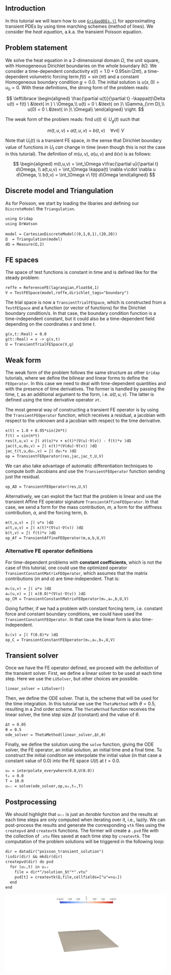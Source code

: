 <!--This file was generated, do not modify it.-->
## Introduction

In this tutorial we will learn how to use [`GridapODEs.jl`](https://github.com/gridap/GridapODEs.jl) for approximating transient PDEs by using time marching schemes (method of lines). We consider the *heat equation*, a.k.a. the transient Poisson equation.

## Problem statement

We solve the heat equation in a 2-dimensional domain $\Omega$, the unit square, with Homogeneous Dirichlet boundaries on the whole boundary $\partial \Omega$. We consider a time-dependent conductivity $\kappa(t)=1.0 + 0.95\sin(2\pi t)$, a time-dependent volumetric forcing term $f(t) = \sin(\pi t)$ and a constant Homogeneous boundary condition $g = 0.0$. The initial solution is $u(x,0) = u_0 = 0$. With these definitions, the strong form of the problem reads:

$$
\left\lbrace
\begin{aligned}
\frac{\partial u(t)}{\partial t} -\kappa(t)\Delta u(t) = f(t)  \ &\text{ in } \ \Omega,\\
u(t) = 0 \ &\text{ on }\ \Gamma_{\rm D},\\
u(0) = 0 \ &\text{ in }\ \Omega\\
\end{aligned}
\right.
$$

The weak form of the problem reads: find $u(t)\in U_g(t)$ such that

$$
m(t,u,v) + a(t,u,v) = b(t,v)\quad \forall v\in \ V
$$

Note that $U_t(t)$ is a transient FE space, in the sense that Dirichlet boundary value of functions in $U_t$ _can_ change in time (even though this is not the case in this tutorial). The definition of $m(u,v)$, $a(u,v)$ and $b(v)$ is as follows:

$$
\begin{aligned}
m(t,u,v) = \int_\Omega v\frac{\partial u}{\partial t} d\Omega, \\
a(t,u,v) = \int_\Omega \kappa(t) \nabla v\cdot \nabla u d\Omega, \\
b(t,v) = \int_\Omega v\ f(t) d\Omega
\end{aligned}
$$

## Discrete model and Triangulation

As for Poisson, we start by loading the libaries and defining our `DiscreteModel` the `Triangulation`.

````julia:ex1
using Gridap
using DrWatson

model = CartesianDiscreteModel((0,1,0,1),(20,20))
Ω  = Triangulation(model)
dΩ = Measure(Ω,2)
````

## FE spaces

The space of test functions is constant in time and is defined like for the steady problem:

````julia:ex2
reffe = ReferenceFE(lagrangian,Float64,1)
V = TestFESpace(model,reffe,dirichlet_tags="boundary")
````

The trial space is now a `TransientTrialFESpace`, which is constructed from a `TestFESpace` and a function (or vector of functions) for the Dirichlet boundary condition/s. In that case, the boundary condition function is a time-independent constant, but it could also be a time-dependent field depending on the coordinates $x$ and time $t$.

````julia:ex3
g(x,t::Real) = 0.0
g(t::Real) = x -> g(x,t)
U = TransientTrialFESpace(V,g)
````

## Weak form

The weak form of the problem follows the same structure as other `Gridap` tutorials, where we define the bilinear and linear forms to define the `FEOperator`. In this case we need to deal with time-dependent quantities and with the presence of time derivatives. The former is handled by passing the time, $t$, as an additional argument to the form, i.e. $a(t,u,v)$. The latter is defined using the time derivative operator `∂t`.

The most general way of constructing a transient FE operator is by using the `TransientFEOperator` function, which receives a residual, a jacobian with respect to the unknown and a jacobian with respect to the time derivative.

````julia:ex4
κ(t) = 1.0 + 0.95*sin(2π*t)
f(t) = sin(π*t)
res(t,u,v) = ∫( ∂t(u)*v + κ(t)*(∇(u)⋅∇(v)) - f(t)*v )dΩ
jac(t,u,du,v) = ∫( κ(t)*(∇(du)⋅∇(v)) )dΩ
jac_t(t,u,duₜ,v) = ∫( duₜ*v )dΩ
op = TransientFEOperator(res,jac,jac_t,U,V)
````

We can also take advantage of automatic differentiation techniques to compute both Jacobians and use the `TransientFEOperator` function sending just the residual.

````julia:ex5
op_AD = TransientFEOperator(res,U,V)
````

Alternatively, we can exploit the fact that the problem is linear and use the transient Affine FE operator signature `TransientAffineFEOperator`. In that case, we send a form for the mass contribution, $m$, a form for the stiffness contribution, $a$, and the forcing term, $b$.

````julia:ex6
m(t,u,v) = ∫( u*v )dΩ
a(t,u,v) = ∫( κ(t)*(∇(u)⋅∇(v)) )dΩ
b(t,v) = ∫( f(t)*v )dΩ
op_Af = TransientAffineFEOperator(m,a,b,U,V)
````

### Alternative FE operator definitions

For time-dependent problems with **constant coefficients**, which is not the case of this tutorial, one could use the optimized operator `TransientConstantMatrixFEOperator`, which assumes that the matrix contributions ($m$ and $a$) are time-independent. That is:

````julia:ex7
m₀(u,v) = ∫( u*v )dΩ
a₀(u,v) = ∫( κ(0.0)*(∇(u)⋅∇(v)) )dΩ
op_CM = TransientConstantMatrixFEOperator(m₀,a₀,b,U,V)
````

Going further, if we had a problem with constant forcing term, i.e. constant force and constant boundary conditions, we could have used the `TransientConstantFEOperator`. In that case the linear form is also time-independent.

````julia:ex8
b₀(v) = ∫( f(0.0)*v )dΩ
op_C = TransientConstantFEOperator(m₀,a₀,b₀,U,V)
````

## Transient solver

Once we have the FE operator defined, we proceed with the definition of the transient solver. First, we define a linear solver to be used at each time step. Here we use the `LUSolver`, but other choices are possible.

````julia:ex9
linear_solver = LUSolver()
````

Then, we define the ODE solver. That is, the scheme that will be used for the time integration. In this tutorial we use the `ThetaMethod` with $\theta = 0.5$, resulting in a 2nd order scheme. The `ThetaMethod` function receives the linear solver, the time step size $\Delta t$ (constant) and the value of $\theta$.

````julia:ex10
Δt = 0.05
θ = 0.5
ode_solver = ThetaMethod(linear_solver,Δt,θ)
````

Finally, we define the solution using the `solve` function, giving the ODE solver, the FE operator, an initial solution, an initial time and a final time. To construct the initial condition we interpolate the initial value (in that case a constant value of 0.0) into the FE space $U(t)$ at $t=0.0$.

````julia:ex11
u₀ = interpolate_everywhere(0.0,U(0.0))
t₀ = 0.0
T = 10.0
uₕₜ = solve(ode_solver,op,u₀,t₀,T)
````

## Postprocessing

We should highlight that `uₕₜ` is just an _iterable_ function and the results at each time steps are only computed when iterating over it, i.e., lazily. We can post-process the results and generate the corresponding `vtk` files using the `createpvd` and `createvtk` functions. The former will create a `.pvd` file with the collection of `.vtu` files saved at each time step by `createvtk`. The computation of the problem solutions will be triggered in the following loop:

````julia:ex12
dir = datadir("poisson_transient_solution")
!isdir(dir) && mkdir(dir)
createpvd(dir) do pvd
  for (uₕ,t) in uₕₜ
    file = dir*"/solution_$t"*".vtu"
    pvd[t] = createvtk(Ω,file,cellfields=["u"=>uₕ])
  end
end
````

![](/assets/literate_figures/poisson_transient/poisson_transient.gif)

